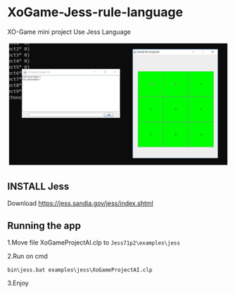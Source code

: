 # XoGame-Jess-rule-language
XO-Game mini project Use Jess Language 

![Image of Yaktocat](https://github.com/bankff/XoGame-Jess-rule-language/blob/master/%E0%B8%A3%E0%B8%B9%E0%B8%9B%E0%B8%A0%E0%B8%B2%E0%B8%9E1.png)

## INSTALL Jess

Download https://jess.sandia.gov/jess/index.shtml

## Running the app

1.Move file XoGameProjectAI.clp to `Jess71p2\examples\jess`

2.Run on cmd
```
bin\jess.bat examples\jess\XoGameProjectAI.clp
```
3.Enjoy
